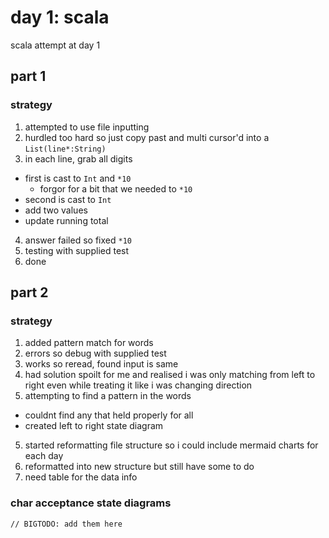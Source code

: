 # day 1: scala
  scala attempt at day 1
## part 1
### strategy
1. attempted to use file inputting
2. hurdled too hard so just copy past and multi cursor'd into a `List(line*:String)`
3. in each line, grab all digits
  - first is cast to `Int` and `*10`
    * forgor for a bit that we needed to `*10`
  - second is cast to `Int`
  - add two values
  - update running total
4. answer failed so fixed `*10`
5. testing with supplied test
6. done

## part 2
### strategy
1. added pattern match for words
2. errors so debug with supplied test
3. works so reread, found input is same
4. had solution spoilt for me and realised i was only matching from left to right even while treating it like i was changing direction
5. attempting to find a pattern in the words
  * couldnt find any that held properly for all
  * created left to right state diagram
5. started reformatting file structure so i could include mermaid charts for each day
6. reformatted into new structure but still have some to do
7. need table for the data info
### char acceptance state diagrams
```
// BIGTODO: add them here
```